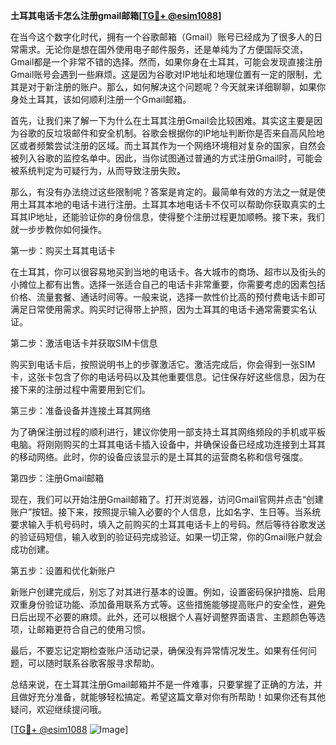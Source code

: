 **土耳其电话卡怎么注册gmail邮箱[[TG💪+ @esim1088](https://t.me/s/esim1088)]**

在当今这个数字化时代，拥有一个谷歌邮箱（Gmail）账号已经成为了很多人的日常需求。无论你是想在国外使用电子邮件服务，还是单纯为了方便国际交流，Gmail都是一个非常不错的选择。然而，如果你身在土耳其，可能会发现直接注册Gmail账号会遇到一些麻烦。这是因为谷歌对IP地址和地理位置有一定的限制，尤其是对于新注册的账户。那么，如何解决这个问题呢？今天就来详细聊聊，如果你身处土耳其，该如何顺利注册一个Gmail邮箱。

首先，让我们来了解一下为什么在土耳其注册Gmail会比较困难。其实这主要是因为谷歌的反垃圾邮件和安全机制。谷歌会根据你的IP地址判断你是否来自高风险地区或者频繁尝试注册的区域。而土耳其作为一个网络环境相对复杂的国家，自然会被列入谷歌的监控名单中。因此，当你试图通过普通的方式注册Gmail时，可能会被系统判定为可疑行为，从而导致注册失败。

那么，有没有办法绕过这些限制呢？答案是肯定的。最简单有效的方法之一就是使用土耳其本地的电话卡进行注册。土耳其本地电话卡不仅可以帮助你获取真实的土耳其IP地址，还能验证你的身份信息，使得整个注册过程更加顺畅。接下来，我们就一步步教你如何操作。

第一步：购买土耳其电话卡

在土耳其，你可以很容易地买到当地的电话卡。各大城市的商场、超市以及街头的小摊位上都有出售。选择一张适合自己的电话卡非常重要，你需要考虑的因素包括价格、流量套餐、通话时间等。一般来说，选择一款性价比高的预付费电话卡即可满足日常使用需求。购买时记得带上护照，因为土耳其的电话卡通常需要实名认证。

第二步：激活电话卡并获取SIM卡信息

购买到电话卡后，按照说明书上的步骤激活它。激活完成后，你会得到一张SIM卡，这张卡包含了你的电话号码以及其他重要信息。记住保存好这些信息，因为在接下来的注册过程中需要用到它们。

第三步：准备设备并连接土耳其网络

为了确保注册过程的顺利进行，建议你使用一部支持土耳其网络频段的手机或平板电脑。将刚刚购买的土耳其电话卡插入设备中，并确保设备已经成功连接到土耳其的移动网络。此时，你的设备应该显示的是土耳其的运营商名称和信号强度。

第四步：注册Gmail邮箱

现在，我们可以开始注册Gmail邮箱了。打开浏览器，访问Gmail官网并点击“创建账户”按钮。接下来，按照提示输入必要的个人信息，比如名字、生日等。当系统要求输入手机号码时，填入之前购买的土耳其电话卡上的号码。然后等待谷歌发送的验证码短信，输入收到的验证码完成验证。如果一切正常，你的Gmail账户就会成功创建。

第五步：设置和优化新账户

新账户创建完成后，别忘了对其进行基本的设置。例如，设置密码保护措施、启用双重身份验证功能、添加备用联系方式等。这些措施能够提高账户的安全性，避免日后出现不必要的麻烦。此外，还可以根据个人喜好调整界面语言、主题颜色等选项，让邮箱更符合自己的使用习惯。

最后，不要忘记定期检查账户活动记录，确保没有异常情况发生。如果有任何问题，可以随时联系谷歌客服寻求帮助。

总结来说，在土耳其注册Gmail邮箱并不是一件难事，只要掌握了正确的方法，并且做好充分准备，就能够轻松搞定。希望这篇文章对你有所帮助！如果你还有其他疑问，欢迎继续提问哦。

[[TG💪+ @esim1088](https://t.me/s/esim1088) ![Image](https://i.postimg.cc/4NQfJmqS/Snipaste-2025-05-13-00-14-12.png)]